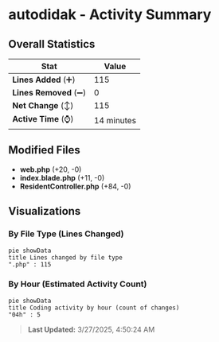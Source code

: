 # autodidak - Activity Summary 

## Overall Statistics

| Stat                   | Value                                                             |
| ---------------------- | ----------------------------------------------------------------- |
| **Lines Added** (➕)   | 115                                          |
| **Lines Removed** (➖) | 0                                        |
| **Net Change** (↕)    | 115                |
| **Active Time** (⌚)   | 14 minutes |


## Modified Files
- **web.php** (+20, -0)
- **index.blade.php** (+11, -0)
- **ResidentController.php** (+84, -0)

## Visualizations

### By File Type (Lines Changed)

```mermaid
pie showData
title Lines changed by file type
".php" : 115
```

### By Hour (Estimated Activity Count)

```mermaid
pie showData
title Coding activity by hour (count of changes)
"04h" : 5
```


> **Last Updated:** 3/27/2025, 4:50:24 AM